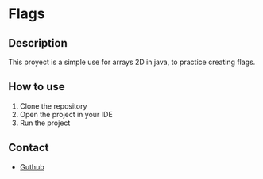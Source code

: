 # Flags
## Description
This proyect is a simple use for arrays 2D in java, to practice creating flags. 

## How to use
1. Clone the repository
2. Open the project in your IDE
3. Run the project

## Contact
- [Guthub](github.com/JuanCarlosGA)